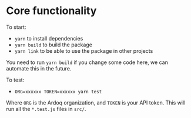 # Core functionality

To start:
* `yarn` to install dependencies
* `yarn build` to build the package
* `yarn link` to be able to use the package in other projects

You need to run `yarn build` if you change some code here, we can automate this in the future.


To test:
* `ORG=xxxxxx TOKEN=xxxxxx yarn test`

Where `ORG` is the Ardoq organization, and `TOKEN` is your API token.
This will run all the `*.test.js` files in `src/`.
